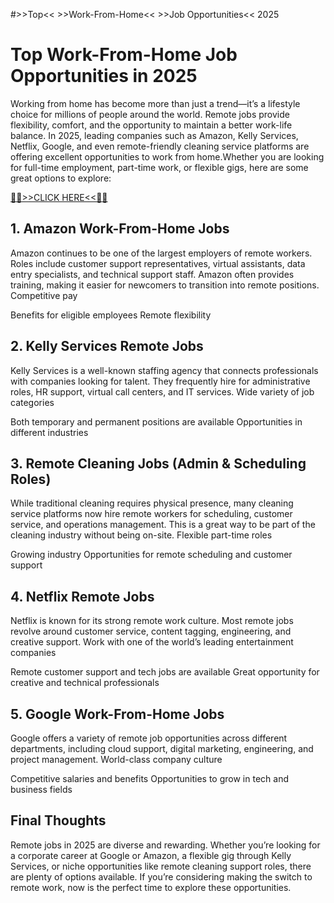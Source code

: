 #>>Top<< >>Work-From-Home<< >>Job Opportunities<< 2025
# Top Work-From-Home Job Opportunities in 2025
Working from home has become more than just a trend—it’s a lifestyle choice for millions of people around the world. Remote jobs provide flexibility, comfort, and the opportunity to maintain a better work-life balance. In 2025, leading companies such as Amazon, Kelly Services, Netflix, Google, and even remote-friendly cleaning service platforms are offering excellent opportunities to work from home.Whether you are looking for full-time employment, part-time work, or flexible gigs, here are some great options to explore:

[🔴🔴>>CLICK HERE<<🔴🔴](https://venusreviews.com/t5j/)

## 1. Amazon Work-From-Home Jobs
Amazon continues to be one of the largest employers of remote workers. Roles include customer support representatives, virtual assistants, data entry specialists, and technical support staff. Amazon often provides training, making it easier for newcomers to transition into remote positions.
Competitive pay

Benefits for eligible employees
Remote flexibility

## 2. Kelly Services Remote Jobs
Kelly Services is a well-known staffing agency that connects professionals with companies looking for talent. They frequently hire for administrative roles, HR support, virtual call centers, and IT services.
Wide variety of job categories

Both temporary and permanent positions are available
Opportunities in different industries

## 3. Remote Cleaning Jobs (Admin & Scheduling Roles)
While traditional cleaning requires physical presence, many cleaning service platforms now hire remote workers for scheduling, customer service, and operations management. This is a great way to be part of the cleaning industry without being on-site.
Flexible part-time roles

Growing industry
Opportunities for remote scheduling and customer support

## 4. Netflix Remote Jobs
Netflix is known for its strong remote work culture. Most remote jobs revolve around customer service, content tagging, engineering, and creative support.
Work with one of the world’s leading entertainment companies

Remote customer support and tech jobs are available
Great opportunity for creative and technical professionals

## 5. Google Work-From-Home Jobs
Google offers a variety of remote job opportunities across different departments, including cloud support, digital marketing, engineering, and project management.
World-class company culture

Competitive salaries and benefits
Opportunities to grow in tech and business fields

## Final Thoughts
Remote jobs in 2025 are diverse and rewarding. Whether you’re looking for a corporate career at Google or Amazon, a flexible gig through Kelly Services, or niche opportunities like remote cleaning support roles, there are plenty of options available.
If you’re considering making the switch to remote work, now is the perfect time to explore these opportunities.

